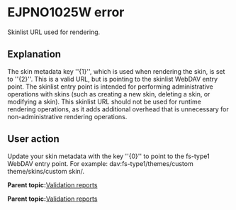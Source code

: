 # EJPNO1025W error 

Skinlist URL used for rendering.

## Explanation

The skin metadata key ''\{1\}'', which is used when rendering the skin, is set to ''\{2\}''. This is a valid URL, but is pointing to the skinlist WebDAV entry point. The skinlist entry point is intended for performing administrative operations with skins \(such as creating a new skin, deleting a skin, or modifying a skin\). This skinlist URL should not be used for runtime rendering operations, as it adds additional overhead that is unnecessary for non-administrative rendering operations.

## User action

Update your skin metadata with the key ''\{0\}'' to point to the fs-type1 WebDAV entry point. For example: dav:fs-type1/themes/custom theme/skins/custom skin/.

**Parent topic:**[Validation reports ](../dev-theme/themopt_an_val_reports.md)

**Parent topic:**[Validation reports ](../dev-theme/themopt_an_val_reports.md)

